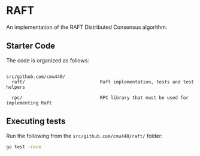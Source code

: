 # RAFT

An implementation of the RAFT Distributed Consensus algorithm.

## Starter Code

The code is organized as follows:

```

src/github.com/cmu440/
  raft/                            Raft implementation, tests and test helpers

  rpc/                             RPC library that must be used for implementing Raft

```

## Executing tests

Run the following from the `src/github.com/cmu440/raft/` folder:

```sh
go test -race
```
